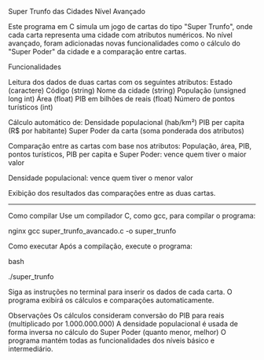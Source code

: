 Super Trunfo das Cidades
Nível Avançado

Este programa em C simula um jogo de cartas do tipo "Super Trunfo", onde cada carta representa uma cidade com atributos numéricos. No nível avançado, foram adicionadas novas funcionalidades como o cálculo do "Super Poder" da cidade e a comparação entre cartas.

Funcionalidades

Leitura dos dados de duas cartas com os seguintes atributos:
Estado (caractere)
Código (string)
Nome da cidade (string)
População (unsigned long int)
Área (float)
PIB em bilhões de reais (float)
Número de pontos turísticos (int)

Cálculo automático de:
Densidade populacional (hab/km²)
PIB per capita (R$ por habitante)
Super Poder da carta (soma ponderada dos atributos)

Comparação entre as cartas com base nos atributos:
População, área, PIB, pontos turísticos, PIB per capita e Super Poder: vence quem tiver o maior valor

Densidade populacional: vence quem tiver o menor valor

Exibição dos resultados das comparações entre as duas cartas.

--------

Como compilar
Use um compilador C, como gcc, para compilar o programa:

nginx
gcc super_trunfo_avancado.c -o super_trunfo

Como executar
Após a compilação, execute o programa:

bash

./super_trunfo

Siga as instruções no terminal para inserir os dados de cada carta. O programa exibirá os cálculos e comparações automaticamente.

Observações
Os cálculos consideram conversão do PIB para reais (multiplicado por 1.000.000.000)
A densidade populacional é usada de forma inversa no cálculo do Super Poder (quanto menor, melhor)
O programa mantém todas as funcionalidades dos níveis básico e intermediário.


